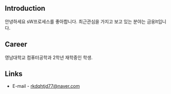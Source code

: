 ## Introduction
안녕하세요
sW프로세스를 좋아합니다.
최근관심을 가지고 보고 있는 분야는 금웅It입니다.

## Career
영남대학교 컴퓨터공학과 2학년 재학중인 학생.

## Links
- E-mail - rkdqhtjd77@naver.com

